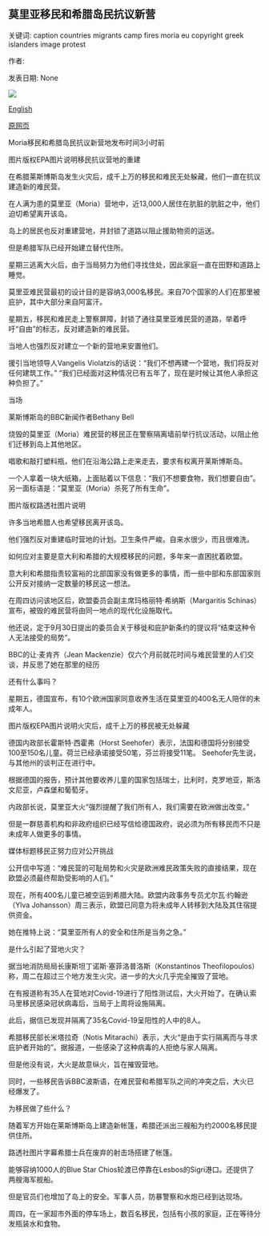 ## 莫里亚移民和希腊岛民抗议新营

关键词: caption countries migrants camp fires moria eu copyright greek islanders image protest

作者: 

发表日期: None

![](https://ichef.bbci.co.uk/news/1024/branded_news/3F69/production/_114333261_tv063271682.jpg)

[English](Moria%20migrants%20and%20Greek%20islanders%20protest%20over%20new%20camp.md)

[原网页](https://www.bbc.com/news/world-europe-54125761)

Moria移民和希腊岛民抗议新营地发布时间3小时前

图片版权EPA图片说明移民抗议营地的重建

在希腊莱斯博斯岛发生火灾后，成千上万的移民和难民无处躲藏，他们一直在抗议建造新的难民营。

在人满为患的莫里亚（Moria）营地中，近13,000人居住在肮脏的肮脏之中，他们迫切希望离开该岛。

岛上的居民也反对重建营地，并封锁了道路以阻止援助物资的运送。

但是希腊军队已经开始建立替代住所。

星期三逃离大火后，由于当局努力为他们寻找住处，因此家庭一直在田野和道路上睡觉。

莫里亚难民营最初的设计目的是容纳3,000名移民。来自70个国家的人们在那里被庇护，其中大部分来自阿富汗。

星期五，移民和难民走上警察屏障，封锁了通往莫里亚难民营的道路，举着呼吁“自由”的标志，反对建造新的难民营。

当地人也强烈反对建立一个新的营地来安置他们。

援引当地领导人Vangelis Violatzis的话说：“我们不想再建一个营地，我们将反对任何建筑工作。” “我们已经面对这种情况已有五年了，现在是时候让其他人承担这种负担了。”

当场

莱斯博斯岛的BBC新闻作者Bethany Bell

烧毁的莫里亚（Moria）难民营的移民正在警察隔离墙前举行抗议活动，以阻止他们迁移到岛上其他地区。

唱歌和敲打塑料瓶，他们在沿海公路上走来走去，要求有权离开莱斯博斯岛。

一个人拿着一块大纸箱，上面贴着以下信息：“我们不想要食物，我们想要自由”。另一面标语是：“莫里亚（Moria）杀死了所有生命”。

图片版权路透社图片说明

许多当地希腊人也希望移民离开该岛。

他们强烈反对重建临时营地的计划。卫生条件严峻。自来水很少，而且很难洗。

如何应对主要是意大利和希腊的大规模移民的问题，多年来一直困扰着欧盟。

意大利和希腊指责较富裕的北部国家没有做更多的事情，而一些中部和东部国家则公开反对接纳一定数量的移民这一想法。

在周四访问该地区后，欧盟委员会副主席玛格丽特·希纳斯（Margaritis Schinas）宣布，被毁的难民营将由同一地点的现代化设施取代。

他还说，定于9月30日提出的委员会关于移徙和庇护新条约的提议将“结束这种令人无法接受的局势”。

BBC的让·麦肯齐（Jean Mackenzie）仅六个月前就花时间与难民营里的人们交谈，并反思了她在那里的经历

还有什么事吗？

星期五，德国宣布，有10个欧洲国家同意收养生活在莫里亚的400名无人陪伴的未成年人。

图片版权EPA图片说明火灾后，成千上万的移民被无处躲藏

德国内政部长霍斯特·西霍弗（Horst Seehofer）表示，法国和德国将分别接受100至150名儿童。荷兰已经承诺接受50笔，芬兰将接受11笔。 Seehofer先生说，与其他州的谈判正在进行中。

根据德国的报告，预计其他要收养儿童的国家包括瑞士，比利时，克罗地亚，斯洛文尼亚，卢森堡和葡萄牙。

内政部长说，莫里亚大火“强烈提醒了我们所有人，我们需要在欧洲做出改变。”

但是一群慈善机构和非政府组织已经写信给德国政府，说必须为所有移民而不只是未成年人做更多的事情。

媒体标题移民正努力应对公开挑战

公开信中写道：“难民营的可耻局势和火灾是欧洲难民政策失败的直接结果，现在欧盟必须最终帮助受影响的人们。”

现在，所有400名儿童已被空运到希腊大陆。欧盟内政事务专员尤尔瓦·约翰逊（Ylva Johansson）周三表示，欧盟已同意为将未成年人转移到大陆及其住宿提供资金。

她在推特上说：“莫里亚所有人的安全和住所是当务之急。”

是什么引起了营地火灾？

据当地消防局局长康斯坦丁诺斯·塞菲洛普洛斯（Konstantinos Theofilopoulos）称，周二在超过三个地方发生火灾。进一步的大火几乎完全摧毁了营地。

在有报道称有35人在营地对Covid-19进行了阳性测试后，大火开始了。在确认索马里移民感染冠状病毒后，当局于上周将设施隔离。

此后，据信已发现并隔离了35名Covid-19呈阳性的人中的8人。

希腊移民部长米塔拉奇（Notis Mitarachi）表示，大火“是由于实行隔离而与寻求庇护者开始的”。据报道，一些感染了这种病毒的人拒绝与家人隔离。

但是他没有说，大火是故意纵火，旨在摧毁营地。

同时，一些移民告诉BBC波斯语，在难民营和希腊军队之间的冲突之后，大火已经爆发了。

为移民做了些什么？

随着军方开始在莱斯博斯岛上建造新帐篷，希腊还派出三艘船为约2000名移民提供住所。

路透社图片字幕希腊士兵在废弃的射击场搭建了帐篷。

能够容纳1000人的Blue Star Chios轮渡已停靠在Lesbos的Sigri港口。还提供了两艘海军舰船。

但是官员们也增加了岛上的安全。军事人员，防暴警察和水炮已经到达现场。

周四，在一家超市外面的停车场上，数百名移民，包括有小孩的家庭，正在等待分发瓶装水和食物。